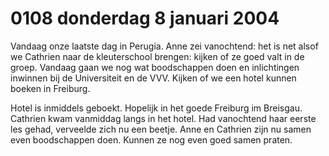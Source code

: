 # 0108 donderdag 8 januari 2004
Vandaag onze laatste dag in Perugia. Anne zei vanochtend: het is net alsof we Cathrien naar de kleuterschool brengen: kijken of ze goed valt in de groep. Vandaag gaan we nog wat boodschappen doen en inlichtingen inwinnen bij de Universiteit en de VVV. Kijken of we een hotel kunnen boeken in Freiburg.

Hotel is inmiddels geboekt. Hopelijk in het goede Freiburg im Breisgau. Cathrien kwam vanmiddag langs in het hotel. Had vanochtend haar eerste les gehad, verveelde zich nu een beetje. Anne en Cathrien zijn nu samen even boodschappen doen. Kunnen ze nog even goed samen praten.

